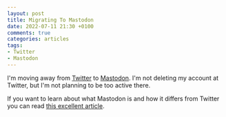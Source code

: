 ```yaml
---
layout: post
title: Migrating To Mastodon
date: 2022-07-11 21:30 +0100
comments: true
categories: articles
tags:
- Twitter
- Mastodon
---
```


I'm moving away from [Twitter](https://twitter.com/mgrzejszczak) to [Mastodon](https://fosstodon.org/@toomuchcoding). I'm not deleting my account at Twitter, but I'm not planning to be too active there.

If you want to learn about what Mastodon is and how it differs from Twitter you can read [this excellent article](https://2ality.com/2022/10/mastodon-getting-started.html).
